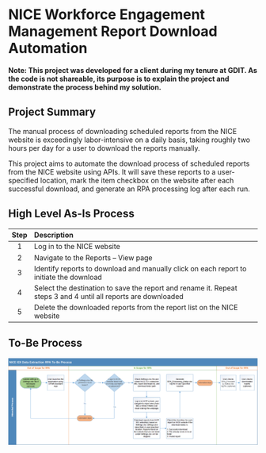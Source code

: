 # NICE Workforce Engagement Management Report Download Automation
**Note: This project was developed for a client during my tenure at GDIT. As the code is not shareable, its purpose is to explain the project and demonstrate the process behind my solution.**


## Project Summary
The manual process of downloading scheduled reports from the NICE website is exceedingly labor-intensive on a daily basis, taking roughly two hours per day for a user to download the reports manually.

This project aims to automate the download process of scheduled reports from the NICE website using APIs. It will save these reports to a user-specified location, mark the item checkbox on the website after each successful download, and generate an RPA processing log after each run.


## High Level As-Is Process

| Step     | Description 
| :---: | :--- |
| 1 | Log in to the NICE website  |
| 2 | Navigate to the Reports – View page  |
| 3 | Identify reports to download and manually click on each report to initiate the download  
| 4 | Select the destination to save the report and rename it. Repeat steps 3 and 4 until all reports are downloaded |
| 5 | Delete the downloaded reports from the report list on the NICE website  |


## To-Be Process
![Test](assets/images/NICE_IEX_Data_Extraction_To-Be.jpg)

